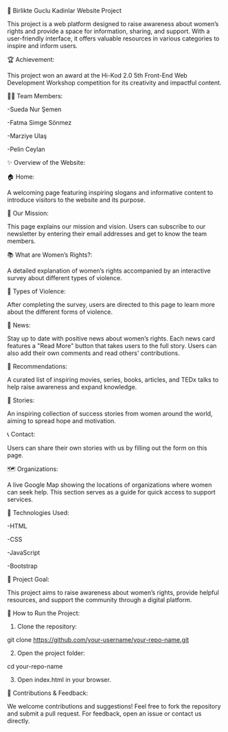 🌸 Birlikte Guclu Kadinlar Website Project

This project is a web platform designed to raise awareness about women’s rights and provide a space for information, sharing, and support. With a user-friendly interface, it offers valuable resources in various categories to inspire and inform users.


🏆 Achievement:

This project won an award at the Hi-Kod 2.0 5th Front-End Web Development Workshop competition for its creativity and impactful content.


👩‍💻 Team Members:

-Sueda Nur Şemen

-Fatma Simge Sönmez

-Marziye Ulaş

-Pelin Ceylan

✨ Overview of the Website:

🏠 Home:

A welcoming page featuring inspiring slogans and informative content to introduce visitors to the website and its purpose.

🎯 Our Mission:

This page explains our mission and vision. Users can subscribe to our newsletter by entering their email addresses and get to know the team members.

📚 What are Women’s Rights?:

A detailed explanation of women’s rights accompanied by an interactive survey about different types of violence.

🚨 Types of Violence:

After completing the survey, users are directed to this page to learn more about the different forms of violence.

📰 News:

Stay up to date with positive news about women’s rights. Each news card features a "Read More" button that takes users to the full story. Users can also add their own comments and read others' contributions.

🎥 Recommendations:

A curated list of inspiring movies, series, books, articles, and TEDx talks to help raise awareness and expand knowledge.

🌟 Stories:

An inspiring collection of success stories from women around the world, aiming to spread hope and motivation.

📞 Contact:

Users can share their own stories with us by filling out the form on this page.

🗺️ Organizations:

A live Google Map showing the locations of organizations where women can seek help. This section serves as a guide for quick access to support services.

🔧 Technologies Used:

-HTML

-CSS

-JavaScript

-Bootstrap


🎯 Project Goal:

This project aims to raise awareness about women’s rights, provide helpful resources, and support the community through a digital platform.

🚀 How to Run the Project:

1. Clone the repository:

git clone https://github.com/your-username/your-repo-name.git

2. Open the project folder:

cd your-repo-name

3. Open index.html in your browser.


💌 Contributions & Feedback:

We welcome contributions and suggestions! Feel free to fork the repository and submit a pull request. For feedback, open an issue or contact us directly.

